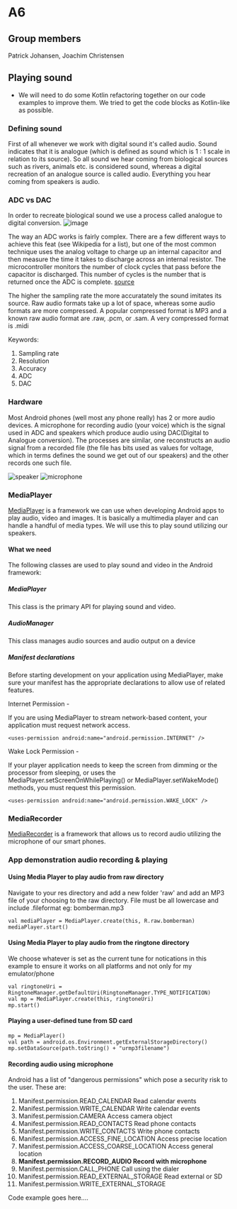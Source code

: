 # A6
## Group members
Patrick Johansen, Joachim Christensen
## Playing sound

* We will need to do some Kotlin refactoring together on our code examples to improve them. We tried to get the code blocks as Kotlin-like as possible. 

### Defining sound
First of all whenever we work with digital sound it's called audio. Sound indicates that it is analogue (which is defined as sound which is 1 : 1 scale in relation to its source). So all sound we hear coming from biological sources such as rivers, animals etc. is considered sound, whereas a digital recreation of an analogue source is called audio. Everything you hear coming from speakers is audio.

### ADC vs DAC
In order to recreate biological sound we use a process called analogue to digital conversion. 
![image](http://support.azimadli.com/vibman/_AIntroduction%20to%20Machine%20Vibration-52.png)

The way an ADC works is fairly complex. There are a few different ways to achieve this feat (see Wikipedia for a list), but one of the most common technique uses the analog voltage to charge up an internal capacitor and then measure the time it takes to discharge across an internal resistor. The microcontroller monitors the number of clock cycles that pass before the capacitor is discharged. This number of cycles is the number that is returned once the ADC is complete.
[source](https://learn.sparkfun.com/tutorials/analog-to-digital-conversion)

The higher the sampling rate the more accuratately the sound imitates its source. Raw audio formats take up a lot of space, whereas some audio formats are more compressed. A popular compressed format is MP3 and a known raw audio format are .raw, .pcm, or .sam. A very compressed format is .midi

Keywords:
1. Sampling rate
2. Resolution
3. Accuracy
4. ADC
5. DAC

### Hardware
Most Android phones (well most any phone really) has 2 or more audio devices. A microphone for recording audio (your voice) which is the signal used in ADC and speakers which produce audio using DAC(Digital to Analogue conversion). The processes are similar, one reconstructs an audio signal from a recorded file (the file has bits used as values for voltage, which in terms defines the sound we get out of our speakers) and the other records one such file. 

![speaker](https://images.duckduckgo.com/iu/?u=http%3A%2F%2Fwww.carmako.nl%2Fmedia%2Fcarmako%2Fcache%2F20%2F1d%2F201dd99b29e7ae8e4dc9fdadc3ad2bbd.jpg&f=1) 
![microphone](https://images.duckduckgo.com/iu/?u=http%3A%2F%2Fwww.myboyfriendgifts.com%2Fwp-content%2Fuploads%2F2015%2F01%2FIK-Multimedia-iRig-Mic-Cast-podcasting-mic-for-smartphones-and-tablets-0-1.jpg&f=1)

### MediaPlayer

[MediaPlayer](https://developer.android.com/guide/topics/media/mediaplayer.html) is a framework we can use when developing Android apps to play audio, video and images. It is basically a multimedia player and can handle a handful of media types. 
We will use this to play sound utilizing our speakers.

#### What we need
The following classes are used to play sound and video in the Android framework:

##### MediaPlayer
This class is the primary API for playing sound and video.

##### AudioManager
This class manages audio sources and audio output on a device

##### Manifest declarations
Before starting development on your application using MediaPlayer, make sure your manifest has the appropriate declarations to allow use of related features.

Internet Permission - 

If you are using MediaPlayer to stream network-based content, your application must request network access.

`<uses-permission android:name="android.permission.INTERNET" />`

Wake Lock Permission - 

If your player application needs to keep the screen from dimming or the processor from sleeping, or uses the MediaPlayer.setScreenOnWhilePlaying() or MediaPlayer.setWakeMode() methods, you must request this permission.

`<uses-permission android:name="android.permission.WAKE_LOCK" />`

### MediaRecorder

[MediaRecorder](https://developer.android.com/guide/topics/media/mediarecorder.html) is a framework that allows us to record audio utilizing the microphone of our smart phones. 

### App demonstration audio recording & playing

#### Using Media Player to play audio from raw directory
Navigate to your res directory and add a new folder 'raw' and add an MP3 file of your choosing to the raw directory. File must be all lowercase and include .fileformat eg: bomberman.mp3

```
val mediaPlayer = MediaPlayer.create(this, R.raw.bomberman)
mediaPlayer.start()
```

#### Using Media Player to play audio from the ringtone directory
We choose whatever is set as the current tune for notications in this example to ensure it works on all platforms and not only for my emulator/phone
```
val ringtoneUri = RingtoneManager.getDefaultUri(RingtoneManager.TYPE_NOTIFICATION)
val mp = MediaPlayer.create(this, ringtoneUri)
mp.start()
```

#### Playing a user-defined tune from SD card
```
mp = MediaPlayer()
val path = android.os.Environment.getExternalStorageDirectory()
mp.setDataSource(path.toString() + "urmp3filename")
```

#### Recording audio using microphone
Android has a list of "dangerous permissions" which pose a security risk to the user. These are:
1. Manifest.permission.READ_CALENDAR	Read calendar events
2. Manifest.permission.WRITE_CALENDAR	Write calendar events
3. Manifest.permission.CAMERA	Access camera object
4. Manifest.permission.READ_CONTACTS	Read phone contacts
5. Manifest.permission.WRITE_CONTACTS	Write phone contacts
6. Manifest.permission.ACCESS_FINE_LOCATION	Access precise location
7. Manifest.permission.ACCESS_COARSE_LOCATION	Access general location
8. **Manifest.permission.RECORD_AUDIO	Record with microphone**
9. Manifest.permission.CALL_PHONE	Call using the dialer
10. Manifest.permission.READ_EXTERNAL_STORAGE	Read external or SD
11. Manifest.permission.WRITE_EXTERNAL_STORAGE

Code example goes here....
